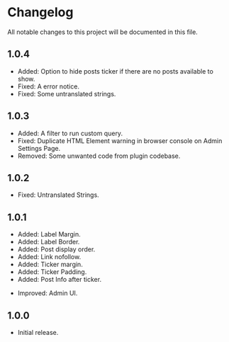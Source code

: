 # Changelog
All notable changes to this project will be documented in this file.

## 1.0.4

* Added: Option to hide posts ticker if there are no posts available to show.
* Fixed: A error notice.
* Fixed: Some untranslated strings.

## 1.0.3

* Added: A filter to run custom query.
* Fixed: Duplicate HTML Element warning in browser console on Admin Settings Page.
* Removed: Some unwanted code from plugin codebase.

## 1.0.2

* Fixed: Untranslated Strings.

## 1.0.1

* Added: Label Margin.
* Added: Label Border.
* Added: Post display order.
* Added: Link nofollow.
* Added: Ticker margin.
* Added: Ticker Padding.
* Added: Post Info after ticker.
- Improved: Admin UI.

## 1.0.0

* Initial release.
